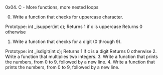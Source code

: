 0x04. C - More functions, more nested loops

0. Write a function that checks for uppercase character.

Prototype: int _isupper(int c);
Returns 1 if c is uppercase
Returns 0 otherwise
1. Write a function that checks for a digit (0 through 9).

Prototype: int _isdigit(int c);
Returns 1 if c is a digit
Returns 0 otherwise
2. Write a function that multiplies two integers.
3. Write a function that prints the numbers, from 0 to 9, followed by a new line.
4. Write a function that prints the numbers, from 0 to 9, followed by a new line.
